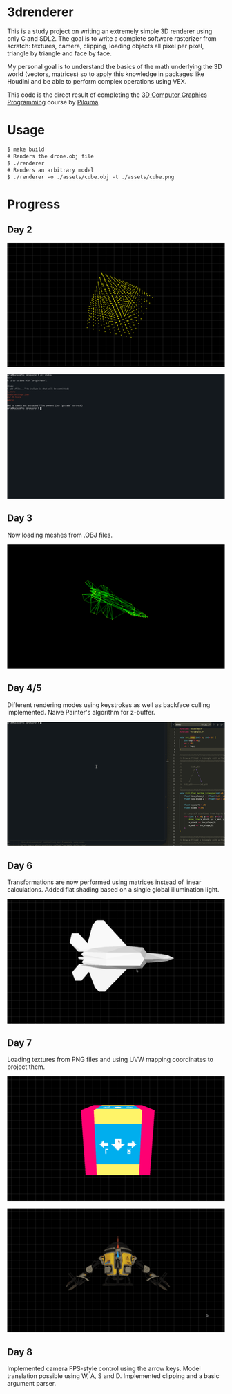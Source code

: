 # 3drenderer

This is a study project on writing an extremely simple 3D renderer using only C and SDL2. The goal is to write a complete software rasterizer from scratch: textures, camera, clipping, loading objects all pixel per pixel, triangle by triangle and face by face.

My personal goal is to understand the basics of the math underlying the 3D world (vectors, matrices) so to apply this knowledge in packages like Houdini and be able to perform complex operations using VEX. 

This code is the direct result of completing the [3D Computer Graphics Programming](https://pikuma.com/courses/learn-3d-computer-graphics-programming) course by [Pikuma](https://pikuma.com).

# Usage

```
$ make build
# Renders the drone.obj file
$ ./renderer 
# Renders an arbitrary model
$ ./renderer -o ./assets/cube.obj -t ./assets/cube.png
```


# Progress

## Day 2
![A point cloud of points in the shape of a cube rotating in space](docs/images/progress_day_2.gif)

![A wireframe the shape of a cube rotating in space](docs/images/progress_day_2_wireframe.gif)

## Day 3

Now loading meshes from .OBJ files.

![A wireframe the shape of a cube rotating in space](docs/images/progress_day_3_f22.gif)

## Day 4/5

Different rendering modes using keystrokes as well as backface culling implemented. Naive Painter's algorithm for z-buffer.

![A wireframe the shape of a cube rotating in space](docs/images/progress_day_5.gif)

## Day 6

Transformations are now performed using matrices instead of linear calculations. Added flat shading based on a single global illumination light.


![Flat shading](docs/images/progress_day_6.gif)

## Day 7

Loading textures from PNG files and using UVW mapping coordinates to project them.


![uv](docs/images/progress_day_7.gif)

![uv2](docs/images/progress_day_7_2.gif)


## Day 8

Implemented camera FPS-style control using the arrow keys. Model translation possible using W, A, S and D. Implemented clipping and a basic argument parser.